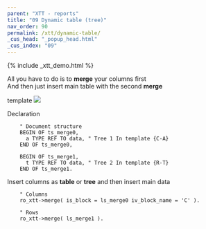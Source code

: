 ```yaml
---
parent: "XTT - reports"
title: "09 Dynamic table (tree)"
nav_order: 90
permalink: /xtt/dynamic-table/
_cus_head: "_popup_head.html"
_cus_index: "09"
---
```


{% include _xtt_demo.html %}

All you have to do is to **merge** your columns first<br/>
And then just insert main table with the second **merge**

template
![](https://raw.githubusercontent.com/wiki/bizhuka/xtt/img/09_templ.png)


Declaration
```abap
    " Document structure
    BEGIN OF ts_merge0,
      a TYPE REF TO data, " Tree 1 In template {C-A}
    END OF ts_merge0,

    BEGIN OF ts_merge1,
      t TYPE REF TO data, " Tree 2 In template {R-T}
    END OF ts_merge1.
```

Insert columns as __table__ or __tree__ and then insert main data
```abap
    " Columns
    ro_xtt->merge( is_block = ls_merge0 iv_block_name = 'C' ).

    " Rows
    ro_xtt->merge( ls_merge1 ).
```